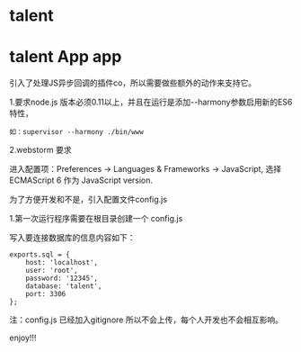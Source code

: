 # talent
talent App
app
=======

引入了处理JS异步回调的插件co，所以需要做些额外的动作来支持它。

1.要求node.js 版本必须0.11以上，并且在运行是添加--harmony参数启用新的ES6特性，

    如：supervisor --harmony ./bin/www

2.webstorm 要求

进入配置项：Preferences -> Languages & Frameworks -> JavaScript, 选择 ECMAScript 6 作为 JavaScript version.

为了方便开发和不是，引入配置文件config.js

1.第一次运行程序需要在根目录创建一个 config.js

写入要连接数据库的信息内容如下：

    exports.sql = {
        host: 'localhost',
        user: 'root',
        password: '12345',
        database: 'talent',
        port: 3306
    };
    
注：config.js 已经加入gitignore 所以不会上传，每个人开发也不会相互影响。

enjoy!!!
